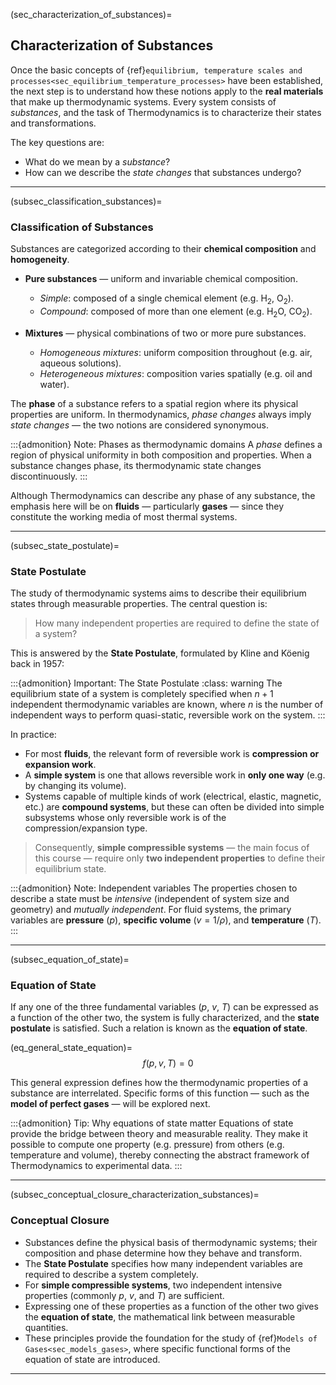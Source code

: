 (sec_characterization_of_substances)=
## Characterization of Substances

Once the basic concepts of {ref}`equilibrium, temperature scales and processes<sec_equilibrium_temperature_processes>` have been established,
the next step is to understand how these notions apply to the **real materials** that make up thermodynamic systems.
Every system consists of *substances*, and the task of Thermodynamics is to characterize their states and transformations.

The key questions are:

* What do we mean by a *substance*?
* How can we describe the *state changes* that substances undergo?

---

(subsec_classification_substances)=
### Classification of Substances

Substances are categorized according to their **chemical composition** and **homogeneity**.

* **Pure substances** — uniform and invariable chemical composition.

  * *Simple*: composed of a single chemical element (e.g. $\text{H}_2$, $\text{O}_2$).
  * *Compound*: composed of more than one element (e.g. $\text{H}_2\text{O}$, $\text{CO}_2$).

* **Mixtures** — physical combinations of two or more pure substances.

  * *Homogeneous mixtures*: uniform composition throughout (e.g. air, aqueous solutions).
  * *Heterogeneous mixtures*: composition varies spatially (e.g. oil and water).

The **phase** of a substance refers to a spatial region where its physical properties are uniform.
In thermodynamics, *phase changes* always imply *state changes* — the two notions are considered synonymous.

:::{admonition} Note: Phases as thermodynamic domains
A *phase* defines a region of physical uniformity in both composition and properties.
When a substance changes phase, its thermodynamic state changes discontinuously.
:::

Although Thermodynamics can describe any phase of any substance, the emphasis here will be on **fluids** — particularly **gases** — since they constitute the working media of most thermal systems.

---

(subsec_state_postulate)=
### State Postulate

The study of thermodynamic systems aims to describe their equilibrium states through measurable properties.
The central question is:

> How many independent properties are required to define the state of a system?

This is answered by the **State Postulate**, formulated by Kline and Köenig back in 1957:

:::{admonition} Important: The State Postulate
:class: warning
The equilibrium state of a system is completely specified when $n + 1$ independent thermodynamic variables are known,
where $n$ is the number of independent ways to perform quasi-static, reversible work on the system.
:::

In practice:

* For most **fluids**, the relevant form of reversible work is **compression or expansion work**.
* A **simple system** is one that allows reversible work in **only one way** (e.g. by changing its volume).
* Systems capable of multiple kinds of work (electrical, elastic, magnetic, etc.) are **compound systems**, but these can often be divided into simple subsystems whose only reversible work is of the compression/expansion type.

> Consequently, **simple compressible systems** — the main focus of this course — require only **two independent properties** to define their equilibrium state.

:::{admonition} Note: Independent variables
The properties chosen to describe a state must be *intensive* (independent of system size and geometry) and *mutually independent*.
For fluid systems, the primary variables are **pressure** ($p$), **specific volume** ($v = 1/\rho$), and **temperature** ($T$).
:::

---

(subsec_equation_of_state)=
### Equation of State

If any one of the three fundamental variables ($p$, $v$, $T$) can be expressed as a function of the other two,
the system is fully characterized, and the **state postulate** is satisfied.
Such a relation is known as the **equation of state**.

(eq_general_state_equation)=
$$
f(p, v, T) = 0
$$

This general expression defines how the thermodynamic properties of a substance are interrelated.
Specific forms of this function — such as the **model of perfect gases** — will be explored next.

:::{admonition} Tip: Why equations of state matter
Equations of state provide the bridge between theory and measurable reality.
They make it possible to compute one property (e.g. pressure) from others (e.g. temperature and volume),
thereby connecting the abstract framework of Thermodynamics to experimental data.
:::

---

(subsec_conceptual_closure_characterization_substances)=
### Conceptual Closure

* Substances define the physical basis of thermodynamic systems; their composition and phase determine how they behave and transform.
* The **State Postulate** specifies how many independent variables are required to describe a system completely.
* For **simple compressible systems**, two independent intensive properties (commonly $p$, $v$, and $T$) are sufficient.
* Expressing one of these properties as a function of the other two gives the **equation of state**, the mathematical link between measurable quantities.
* These principles provide the foundation for the study of {ref}`Models of Gases<sec_models_gases>`,
  where specific functional forms of the equation of state are introduced.

---

